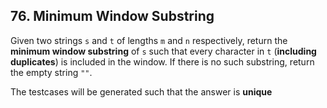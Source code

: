 ## 76. Minimum Window Substring

Given two strings <code>s</code> and <code>t</code> of lengths <code>m</code> and <code>n</code> respectively, return the <b>minimum window substring</b> of <code>s</code> such that every character in <code>t</code> (<b>including duplicates</b>) is included in the window. If there is no such substring, return the empty string <code>""</code>.

The testcases will be generated such that the answer is <b>unique</b>